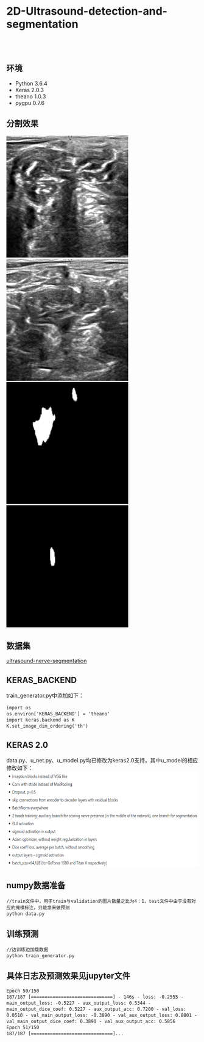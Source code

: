 # 2D-Ultrasound-detection-and-segmentation
<br><br>
## 环境
   * Python 3.6.4
   * Keras 2.0.3
   * theano 1.0.3
   * pygpu 0.7.6
   
## 分割效果
<img src="https://github.com/RoyceMao/2D-Ultrasound-detection-and-segmentation/blob/master/img/img_1.png" width="320" height="320"/> <img src="https://github.com/RoyceMao/2D-Ultrasound-detection-and-segmentation/blob/master/img/img_2.png" width="320" height="320"/>
<img src="https://github.com/RoyceMao/2D-Ultrasound-detection-and-segmentation/blob/master/img/img_1_maskpred.png" width="320" height="320"/> <img src="https://github.com/RoyceMao/2D-Ultrasound-detection-and-segmentation/blob/master/img/img_2_maskpred.png" width="320" height="320"/>

## 数据集
   [ultrasound-nerve-segmentation](https://www.kaggle.com/c/ultrasound-nerve-segmentation/data)
   
## KERAS_BACKEND
train_generator.py中添加如下：<br>
```
import os
os.environ['KERAS_BACKEND'] = 'theano'
import keras.backend as K
K.set_image_dim_ordering('th')
```
## KERAS 2.0
data.py、u_net.py、u_model.py均已修改为keras2.0支持，其中u_model的相应修改如下：
<img src="https://github.com/RoyceMao/2D-Ultrasound-detection-and-segmentation/blob/master/img/EG.png" width="650" height="250"/>

## numpy数据准备

```
//train文件中，用于train与validation的图片数量之比为4：1，test文件中由于没有对应的掩模标注，只能拿来做预测
python data.py
```

## 训练预测

```
//边训练边加载数据
python train_generator.py
```

## 具体日志及预测效果见jupyter文件
```
Epoch 50/150
187/187 [==============================] - 146s - loss: -0.2555 - main_output_loss: -0.5227 - aux_output_loss: 0.5344 - main_output_dice_coef: 0.5227 - aux_output_acc: 0.7200 - val_loss: 0.0510 - val_main_output_loss: -0.3890 - val_aux_output_loss: 0.8801 - val_main_output_dice_coef: 0.3890 - val_aux_output_acc: 0.5856
Epoch 51/150
187/187 [==============================]...
```
